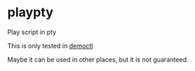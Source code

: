 # playpty

Play script in pty

This is only tested in [democtl](https://github.com/wzshiming/democtl)

Maybe it can be used in other places, but it is not guaranteed.
